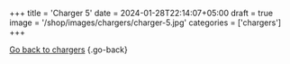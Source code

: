 +++
title = 'Charger 5'
date = 2024-01-28T22:14:07+05:00
draft = true
image = '/shop/images/chargers/charger-5.jpg'
categories = ['chargers']
+++

[Go back to chargers](/shop/categories/chargers/)
{.go-back}